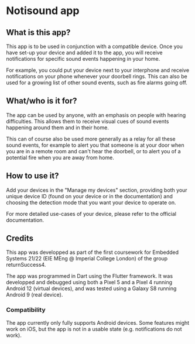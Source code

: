 # Notisound app

## What is this app?

This app is to be used in conjunction with a compatible device. Once you have set-up your device and added it to the app, you will receive notifications for specific sound events happening in your home.

For example, you could put your device next to your interphone and receive notifications on your phone whenever your doorbell rings. This can also be used for a growing list of other sound events, such as fire alarms going off.

## What/who is it for?

The app can be used by anyone, with an emphasis on people with hearing difficulties. This allows them to receive visual cues of sound events happening around them and in their home.

This can of course also be used more generally as a relay for all these sound events, for example to alert you that someone is at your door when you are in a remote room and can't hear the doorbell, or to alert you of a potential fire when you are away from home.
       
## How to use it?

Add your devices in the "Manage my devices" section, providing both your unique device ID (found on your device or in the documentation) and choosing the detection mode that you want your device to operate on.

For more detailed use-cases of your device, please refer to the official documentation.

## Credits

This app was developped as part of the first coursework for Embedded Systems 21/22 (EIE MEng @ Imperial College London) of the group returnSuccess4.

The app was programmed in Dart using the Flutter framework. It was developped and debugged using both a Pixel 5 and a Pixel 4 running Android 12 (virtual devices), and was tested using a Galaxy S8 running Android 9 (real device).

### Compatibility

The app currently only fully supports Android devices.
Some features might work on iOS, but the app is not in a usable state (e.g. notifications do not work).
